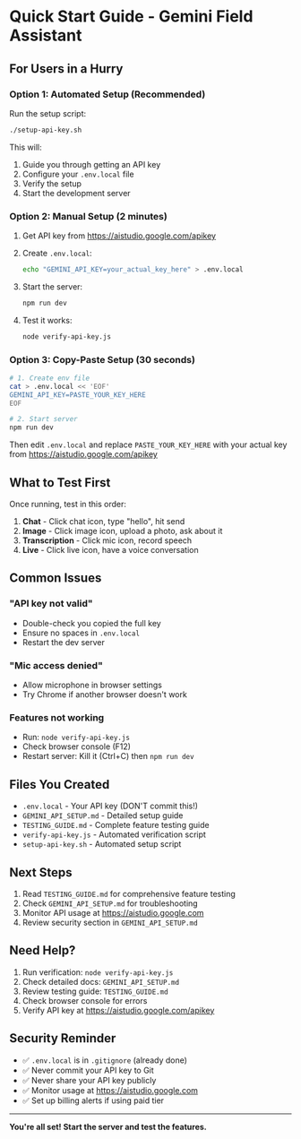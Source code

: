 # Quick Start Guide - Gemini Field Assistant

## For Users in a Hurry

### Option 1: Automated Setup (Recommended)

Run the setup script:
```bash
./setup-api-key.sh
```

This will:
1. Guide you through getting an API key
2. Configure your `.env.local` file
3. Verify the setup
4. Start the development server

### Option 2: Manual Setup (2 minutes)

1. Get API key from https://aistudio.google.com/apikey

2. Create `.env.local`:
   ```bash
   echo "GEMINI_API_KEY=your_actual_key_here" > .env.local
   ```

3. Start the server:
   ```bash
   npm run dev
   ```

4. Test it works:
   ```bash
   node verify-api-key.js
   ```

### Option 3: Copy-Paste Setup (30 seconds)

```bash
# 1. Create env file
cat > .env.local << 'EOF'
GEMINI_API_KEY=PASTE_YOUR_KEY_HERE
EOF

# 2. Start server
npm run dev
```

Then edit `.env.local` and replace `PASTE_YOUR_KEY_HERE` with your actual key from https://aistudio.google.com/apikey

## What to Test First

Once running, test in this order:

1. **Chat** - Click chat icon, type "hello", hit send
2. **Image** - Click image icon, upload a photo, ask about it
3. **Transcription** - Click mic icon, record speech
4. **Live** - Click live icon, have a voice conversation

## Common Issues

### "API key not valid"
- Double-check you copied the full key
- Ensure no spaces in `.env.local`
- Restart the dev server

### "Mic access denied"
- Allow microphone in browser settings
- Try Chrome if another browser doesn't work

### Features not working
- Run: `node verify-api-key.js`
- Check browser console (F12)
- Restart server: Kill it (Ctrl+C) then `npm run dev`

## Files You Created

- `.env.local` - Your API key (DON'T commit this!)
- `GEMINI_API_SETUP.md` - Detailed setup guide
- `TESTING_GUIDE.md` - Complete feature testing guide
- `verify-api-key.js` - Automated verification script
- `setup-api-key.sh` - Automated setup script

## Next Steps

1. Read `TESTING_GUIDE.md` for comprehensive feature testing
2. Check `GEMINI_API_SETUP.md` for troubleshooting
3. Monitor API usage at https://aistudio.google.com
4. Review security section in `GEMINI_API_SETUP.md`

## Need Help?

1. Run verification: `node verify-api-key.js`
2. Check detailed docs: `GEMINI_API_SETUP.md`
3. Review testing guide: `TESTING_GUIDE.md`
4. Check browser console for errors
5. Verify API key at https://aistudio.google.com/apikey

## Security Reminder

- ✅ `.env.local` is in `.gitignore` (already done)
- ✅ Never commit your API key to Git
- ✅ Never share your API key publicly
- ✅ Monitor usage at https://aistudio.google.com
- ✅ Set up billing alerts if using paid tier

---

**You're all set! Start the server and test the features.**
